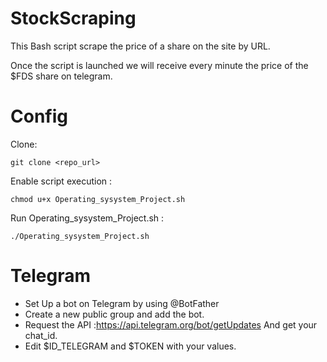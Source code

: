 # StockScraping
This Bash script scrape the price of a share on the site by URL.

Once the script is launched we will receive every minute the price of the $FDS share on telegram.

# Config

Clone:
```
git clone <repo_url>
```
Enable script execution :
```
chmod u+x Operating_sysystem_Project.sh
```
Run Operating_sysystem_Project.sh :
```
./Operating_sysystem_Project.sh
```

# Telegram
- Set Up a bot on Telegram by using @BotFather 
- Create a new public group and add the bot.
- Request the API :https://api.telegram.org/bot/getUpdates And get your chat_id.
- Edit $ID_TELEGRAM and $TOKEN with your values.
